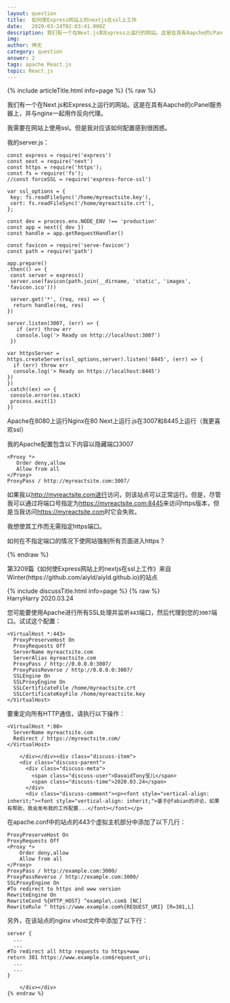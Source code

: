 ```yaml
---
layout: question
title:  如何使Express网站上的nextjs在ssl上工作
date:   2020-03-24T02:03:41.000Z
description: 我们有一个在Next.js和Express上运行的网站。这是在具有Aapche的cPanel服务器上，并与nginx一起用作反向代理。我需要在网站上使...
img: 
author: 神无
category: question
answer: 2
tags: apache React.js
topic: React.js
---
```

<div class="article-root">
  <div class="article">
    {% include articleTitle.html info=page %}
    {% raw %}
    <div class="article-content"><p><font style="vertical-align: inherit;"><font style="vertical-align: inherit;">我们有一个在Next.js和Express上运行的网站。</font><font style="vertical-align: inherit;">这是在具有Aapche的cPanel服务器上，并与nginx一起用作反向代理。</font></font></p>

<p><font style="vertical-align: inherit;"><font style="vertical-align: inherit;">我需要在网站上使用ssl。</font><font style="vertical-align: inherit;">但是我对应该如何配置感到很困惑。</font></font></p>

<p><font style="vertical-align: inherit;"><font style="vertical-align: inherit;">我的server.js：</font></font></p>

<pre><code>const express = require('express')<font></font>
const next = require('next')<font></font>
const https = require('https');<font></font>
const fs = require('fs');<font></font>
//const forceSSL = require('express-force-ssl')<font></font>
<font></font>
var ssl_options = {<font></font>
 key: fs.readFileSync('/home/myreactsite.key'),<font></font>
 cert: fs.readFileSync('/home/myreactsite.crt'),<font></font>
};<font></font>
<font></font>
const dev = process.env.NODE_ENV !== 'production'<font></font>
const app = next({ dev })<font></font>
const handle = app.getRequestHandler()<font></font>
<font></font>
const favicon = require('serve-favicon')<font></font>
const path = require('path')<font></font>
<font></font>
app.prepare()<font></font>
.then(() =&gt; {<font></font>
 const server = express()<font></font>
 server.use(favicon(path.join(__dirname, 'static', 'images', 'favicon.ico')))<font></font>
<font></font>
 server.get('*', (req, res) =&gt; {<font></font>
  return handle(req, res)<font></font>
})<font></font>
<font></font>
server.listen(3007, (err) =&gt; {<font></font>
   if (err) throw err<font></font>
   console.log('&gt; Ready on http://localhost:3007')<font></font>
 })<font></font>
<font></font>
var httpsServer = https.createServer(ssl_options,server).listen('8445', (err) =&gt; {<font></font>
  if (err) throw err<font></font>
  console.log('&gt; Ready on https://localhost:8445')<font></font>
})<font></font>
})<font></font>
.catch((ex) =&gt; {<font></font>
 console.error(ex.stack)<font></font>
 process.exit(1)<font></font>
})<font></font>
</code></pre>

<p><font style="vertical-align: inherit;"><font style="vertical-align: inherit;">Apache在8080上运行Nginx在80 Next上运行.js在3007和8445上运行（我更喜欢ssl）</font></font></p>

<p><font style="vertical-align: inherit;"><font style="vertical-align: inherit;">我的Apache配置包含以下内容以隐藏端口3007</font></font></p>

<pre><code>&lt;Proxy *&gt;<font></font>
   Order deny,allow<font></font>
   Allow from all<font></font>
&lt;/Proxy&gt;<font></font>
ProxyPass / http://myreactsite.com:3007/<font></font>
</code></pre>

<p><font style="vertical-align: inherit;"><font style="vertical-align: inherit;">如果我以</font></font><a href="http://myreactsite.com" rel="nofollow noreferrer"><font style="vertical-align: inherit;"><font style="vertical-align: inherit;">http://myreactsite.com进行</font></font></a><font style="vertical-align: inherit;"><font style="vertical-align: inherit;">访问，则该站点可以正常运行</font><font style="vertical-align: inherit;">。</font><font style="vertical-align: inherit;">但是，</font><font style="vertical-align: inherit;">尽管我可以通过将端口号指定为</font><a href="https://myreactsite.com:8445" rel="nofollow noreferrer"><font style="vertical-align: inherit;">https://myreactsite.com:8445</font></a><font style="vertical-align: inherit;">来访问https版本，</font><font style="vertical-align: inherit;">但是当我访问</font></font><a href="https://myreactsite.com" rel="nofollow noreferrer"><font style="vertical-align: inherit;"><font style="vertical-align: inherit;">https://myreactsite.com</font></font></a><font style="vertical-align: inherit;"><font style="vertical-align: inherit;">时它会失败。</font></font><a href="https://myreactsite.com:8445" rel="nofollow noreferrer"><font style="vertical-align: inherit;"></font></a></p>

<p><font style="vertical-align: inherit;"><font style="vertical-align: inherit;">我想使其工作而无需指定https端口。</font></font></p>

<p><font style="vertical-align: inherit;"><font style="vertical-align: inherit;">如何在不指定端口的情况下使网站强制所有页面进入https？</font></font></p></div>
    {% endraw %}
  </div>
  <p class="winter_mark">第3209篇《如何使Express网站上的nextjs在ssl上工作》来自Winter(https://github.com/aiyld/aiyld.github.io)的站点</p>
  <div class="discuss-wrapper">
    {% include discussTitle.html info=page %}
    {% raw %}
    <div class="discuss-item">
        <div class="discuss-parent">
          <div class="discuss-meta">
            <span class="discuss-user">HarryHarry</span>
            <span class="discuss-time">2020.03.24</span>
          </div>
          <div class="discuss-comment"><p><font style="vertical-align: inherit;"><font style="vertical-align: inherit;">您可能要使用Apache进行所有SSL处理并监听</font></font><code>443</code><font style="vertical-align: inherit;"><font style="vertical-align: inherit;">端口，然后代理到您的</font></font><code>3007</code><font style="vertical-align: inherit;"><font style="vertical-align: inherit;">端口。</font><font style="vertical-align: inherit;">试试这个配置：</font></font></p>

<pre class="lang-bsh prettyprint-override"><code>&lt;VirtualHost *:443&gt;<font></font>
  ProxyPreserveHost On<font></font>
  ProxyRequests Off<font></font>
  ServerName myreactsite.com<font></font>
  ServerAlias myreactsite.com<font></font>
  ProxyPass / http://0.0.0.0:3007/<font></font>
  ProxyPassReverse / http://0.0.0.0:3007/<font></font>
  SSLEngine On<font></font>
  SSLProxyEngine On<font></font>
  SSLCertificateFile /home/myreactsite.crt<font></font>
  SSLCertificateKeyFile /home/myreactsite.key<font></font>
&lt;/VirtualHost&gt;<font></font>
</code></pre>

<p><font style="vertical-align: inherit;"><font style="vertical-align: inherit;">要重定向所有HTTP通信，请执行以下操作：</font></font></p>

<pre class="lang-bsh prettyprint-override"><code>&lt;VirtualHost *:80&gt;<font></font>
  ServerName myreactsite.com<font></font>
  Redirect / https://myreactsite.com/  <font></font>
&lt;/VirtualHost&gt;<font></font>
</code></pre></div>
        </div></div><div class="discuss-item">
        <div class="discuss-parent">
          <div class="discuss-meta">
            <span class="discuss-user">DavaidTony宝儿</span>
            <span class="discuss-time">2020.03.24</span>
          </div>
          <div class="discuss-comment"><p><font style="vertical-align: inherit;"><font style="vertical-align: inherit;">基于@fabian的评论，如果有帮助，我会发布我的工作配置...</font></font></p>

<p><font style="vertical-align: inherit;"><font style="vertical-align: inherit;">在apache.conf中的站点的443个虚拟主机部分中添加了以下几行：</font></font></p>

<pre><code>ProxyPreserveHost On<font></font>
ProxyRequests Off<font></font>
&lt;Proxy *&gt;<font></font>
    Order deny,allow<font></font>
    Allow from all<font></font>
&lt;/Proxy&gt;<font></font>
ProxyPass / http://example.com:3000/<font></font>
ProxyPassReverse / http://example.com:3000/<font></font>
SSLProxyEngine On<font></font>
#To redirect to https and www version<font></font>
RewriteEngine On<font></font>
RewriteCond %{HTTP_HOST} ^example\.com$ [NC]<font></font>
RewriteRule ^ https://www.example.com%{REQUEST_URI} [R=301,L]<font></font>
</code></pre>

<p><font style="vertical-align: inherit;"><font style="vertical-align: inherit;">另外，在该站点的nginx vhost文件中添加了以下行：</font></font></p>

<pre><code>server {<font></font>
  ...<font></font>
  ...<font></font>
#To redirect all http requests to https+www<font></font>
return 301 https://www.example.com$request_uri;<font></font>
  ...<font></font>
  ...<font></font>
}<font></font>
</code></pre></div>
        </div></div>
    {% endraw %}
  </div>
<div>

